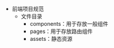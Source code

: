 * 前端项目规范
    * 文件目录
        * components：用于存放一般组件
        * pages：用于存放路由组件
        * assets：静态资源

    